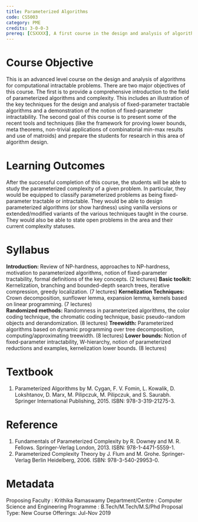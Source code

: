 ```yaml
---
title: Parameterized Algorithms
code: CS5003
category: PME
credits: 3-0-0-3
prereq: [CSXXXX], A first course in the design and analysis of algorithms 
---
```





# Course Objective

This is an advanced level course on the design and analysis of
algorithms for computational intractable problems. There are two major
objectives of this course. The first is to provide a comprehensive
introduction to the field of parameterized algorithms and complexity.
This includes an illustration of the key techniques for the design and
analysis of fixed-parameter tractable algorithms and a demonstration of
the notion of fixed-parameter intractability. The second goal of this
course is to present some of the recent tools and techniques (like the
framework for proving lower bounds, meta theorems, non-trivial
applications of combinatorial min-max results and use of matroids) and
prepare the students for research in this area of algorithm design.

# Learning Outcomes

After the successful completion of this course, the students will be
able to study the parameterized complexity of a given problem. In
particular, they would be equipped to classify parameterized problems as
being fixed-parameter tractable or intractable. They would be able to
design parameterized algorithms (or show hardness) using vanilla
versions or extended/modified variants of the various techniques taught
in the course. They would also be able to state open problems in the
area and their current complexity statuses.


# Syllabus

**Introduction:** Review of NP-hardness, approaches to NP-hardness, motivation to parameterized algorithms, notion of fixed-parameter tractability, formal definitions of the key concepts.  (2 lectures)
**Basic toolkit:** Kernelization, branching and bounded-depth search trees, iterative compression, greedy localization. (7 lectures)
**Kernelization Techniques:** Crown decomposition, sunflower lemma, expansion lemma, kernels based on linear programming. (7 lectures)           
**Randomized methods:** Randomness in parameterized algorithms, the color coding technique, the chromatic coding technique, basic pseudo-random objects and derandomization.  (8 lectures)
**Treewidth:** Parameterized algorithms based on dynamic programming over tree decomposition, computing/approximating treewidth. (8 lectures)
**Lower bounds:** Notion of fixed-parameter intractability, W-hierarchy, notion of parameterized reductions and examples, kernelization lower bounds. (8 lectures)

# Textbook

1.  Parameterized Algorithms by M. Cygan, F. V. Fomin, L. Kowalik, D.
    Lokshtanov, D. Marx, M. Pilipczuk, M. Pilipczuk, and S. Saurabh.
    Springer International Publishing, 2015. ISBN: 978-3-319-21275-3.

# Reference

1.  Fundamentals of Parameterized Complexity by R. Downey and M. R.
    Fellows. Springer-Verlag London, 2013. ISBN: 978-1-4471-5559-1.
2.  Parameterized Complexity Theory by J. Flum and M. Grohe.
    Springer-Verlag Berlin Heidelberg, 2006. ISBN: 978-3-540-29953-0.


# Metadata
Proposing Faculty : Krithika Ramaswamy 
Department/Centre : Computer Science and Engineering 
Programme : B.Tech/M.Tech/M.S/Phd 
Proposal Type: New 
Course Offerings: Jul-Nov 2019
